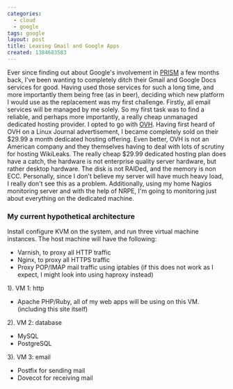 ```yaml
---
categories:
  - cloud
  - google
tags: google
layout: post
title: Leaving Gmail and Google Apps
created: 1384683583
---
```


Ever since finding out about Google's involvement in <a href="http://en.wikipedia.org/wiki/PRISM_(surveillance_program)" target="_blank">PRISM</a> a few months back, I've been wanting to completely ditch their Gmail and Google Docs services for good. Having used those services for such a long time, and more importantly them being free (as in beer), deciding which new platform I would use as the replacement was my first challenge. Firstly, all email services will be managed by me solely.  So my first task was to find a reliable, and perhaps more importantly, a really cheap unmanaged dedicated hosting provider. I opted to go with <a href="http://www.ovh.com/us/dedicated-servers/pe1.xml" target="_blank">OVH</a>. Having first heard of OVH on a Linux Journal advertisement, I became completely sold on their $29.99 a month dedicated hosting offering. Even better, OVH is not an American company and they themselves having to deal with lots of scrutiny for hosting WikiLeaks. The really cheap $29.99 dedicated hosting plan does have a catch, the hardware is not enterprise quality server hardware, but rather desktop hardware. The disk is not RAIDed, and the memory is non ECC. Personally, since I don't believe my server will have much heavy load, I really don't see this as a problem. Additionally, using my home Nagios monitoring server and with the help of NRPE, I'm going to monitoring just about everything on the dedicated machine.


### My current hypothetical architecture

Install configure KVM on the system, and run three virtual machine instances. The host machine will have the following:

* Varnish, to proxy all HTTP traffic
* Nginx, to proxy all HTTPS traffic
* Proxy POP/IMAP mail traffic using iptables (if this does not work as I expect, I might look into using haproxy instead)

1). VM 1: http

* Apache PHP/Ruby, all of my web apps will be using on this VM. (including this site itself)

2). VM 2: database
* MySQL
* PostgreSQL

3). VM 3: email
* Postfix for sending mail
* Dovecot for receiving mail

